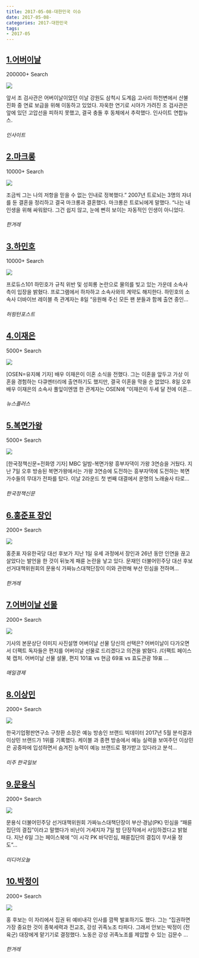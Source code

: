 ```yaml
---
title: 2017-05-08-대한민국 이슈
date: 2017-05-08-
categories: 2017-대한민국
tags: 
- 2017-05
---
```


[1.어버이날](http://www.insight.co.kr/newsRead.php?ArtNo=104681)
--

200000+ Search

![](http:)

앞서 조 검사관은 어버이날이었던 이날 강원도 삼척시 도계읍 고사리 하천변에서 산불 진화 중 연료 보급을 위해 이동하고 있었다. 자욱한 연기로 시야가 가려진 조 검사관은 앞에 있던 고압선을 피하지 못했고, 결국 충돌 후 동체에서 추락했다. 인사이트 연합뉴스.
###### 인사이트

[2.마크롱](http://www.hani.co.kr/arti/international/europe/793805.html)
--

10000+ Search

![](http:)

조금씩 그는 나의 저항을 믿을 수 없는 인내로 정복했다.” 2007년 트로뇌는 3명의 자녀를 둔 결혼을 정리하고 결국 마크롱과 결혼했다. 마크롱은 트로뇌에게 말했다. “나는 내 인생을 위해 싸워왔다. 그건 쉽지 않고, 눈에 뻔히 보이는 자동적인 인생이 아니었다.
###### 한겨레

[3.하민호](http://www.huffingtonpost.kr/2017/05/07/story_n_16479772.html)
--

10000+ Search

![](http:)

프로듀스101 하민호가 규칙 위반 및 성희롱 논란으로 물의를 빚고 있는 가운데 소속사 측이 입장을 밝혔다. 프로그램에서 하차하고 소속사와의 계약도 해지한다. 하민호의 소속사 더바이브 레이블 측 관계자는 8일 “응원해 주신 모든 팬 분들과 함께 출연 중인...
###### 허핑턴포스트

[4.이재은](http://news.chosun.com/site/data/html_dir/2017/05/08/2017050801781.html)
--

5000+ Search

![](http:)

[OSEN=유지혜 기자] 배우 이재은이 이혼 소식을 전했다. 그는 이혼을 앞두고 가상 이혼을 경험하는 다큐멘터리에 출연하기도 했지만, 결국 이혼을 막을 순 없었다. 8일 오후 배우 이재은의 소속사 풀잎이엔앰 한 관계자는 OSEN에 “이재은이 두세 달 전에 이혼...
###### 뉴스플러스

[5.복면가왕](http://www.kpinews.co.kr/news/articleView.html?idxno=40534)
--

5000+ Search

![](http:)

[한국정책신문=전화영 기자] MBC 일밤-복면가왕 흥부자댁이 가왕 3연승을 거뒀다. 지난 7일 오후 방송된 복면가왕에서는 가왕 3연승에 도전하는 흥부자댁에 도전하는 복면가수들의 무대가 전파를 탔다. 이날 2라운드 첫 번째 대결에서 운명의 노래술사 타로...
###### 한국정책신문

[6.홍준표 장인](http://www.hani.co.kr/arti/politics/politics_general/793783.html)
--

2000+ Search

![](http:)

홍준표 자유한국당 대선 후보가 지난 1일 유세 과정에서 장인과 26년 동안 인연을 끊고 살았다는 발언을 한 것이 뒤늦게 패륜 논란을 낳고 있다. 문재인 더불어민주당 대선 후보 선거대책위원회의 문용식 가짜뉴스대책단장이 이와 관련해 부산 민심을 전하며...
###### 한겨레

[7.어버이날 선물](http://news.mk.co.kr/newsRead.php?year=2017&no=305420)
--

2000+ Search

![](http:)

기사의 본문상단 이미지 사진설명 어버이날 선물 당신의 선택은? 어버이날이 다가오면서 더팩트 독자들은 편지를 어버이날 선물로 드리겠다고 의견을 밝혔다. /더팩트 페이스북 캡처. 어버이날 선물 설물, 편지 101표 vs 현금 69표 vs 효도관광 19표 ...
###### 매일경제

[8.이상민](http://www.koreatimes.com/article/20170508/1055012)
--

2000+ Search

![](http:)

한국기업평판연구소 구창환 소장은 예능 방송인 브랜드 빅데이터 2017년 5월 분석결과 이상민 브랜드가 1위를 기록했다. 케이블 과 종편 방송에서 예능 실력을 보여주던 이상민은 공중파에 입성하면서 숨겨진 능력이 예능 브랜드로 평가받고 있다라고 분석...
###### 미주 한국일보

[9.문용식](http://www.mediatoday.co.kr/?mod=news&act=articleView&idxno=136698)
--

2000+ Search

![](http:)

문용식 더불어민주당 선거대책위원회 가짜뉴스대책단장이 부산·경남(PK) 민심을 “패륜집단의 결집”이라고 말했다가 비난이 거세지자 7일 밤 단장직에서 사임하겠다고 밝혔다. 지난 6일 그는 페이스북에 “이 시각 PK 바닥민심, 패륜집단의 결집이 무서울 정도”...
###### 미디어오늘

[10.박정이](http://www.hani.co.kr/arti/politics/assembly/793922.html)
--

2000+ Search

![](http:)

홍 후보는 이 자리에서 집권 뒤 예비내각 인사를 깜짝 발표하기도 했다. 그는 “집권하면 가장 중요한 것이 종북세력과 전교조, 강성 귀족노조 타파다. 그래서 안보는 박정이 (전 육군) 대장에게 맡기기로 결정했다. 노동은 강성 귀족노조를 제압할 수 있는 김문수 ...
###### 한겨레

